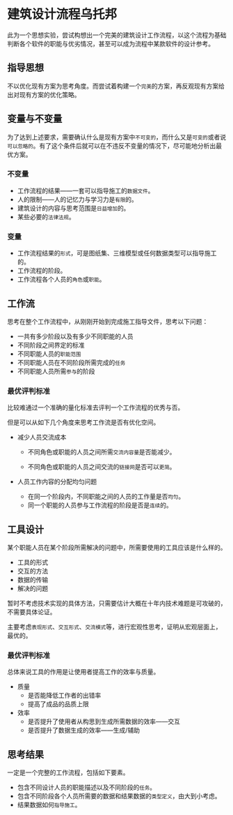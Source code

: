 # 建筑设计流程乌托邦

此为一个思想实验，尝试构想出一个完美的建筑设计工作流程，以这个流程为基础判断各个软件的职能与优劣情况，甚至可以成为流程中某款软件的设计参考。

## 指导思想

不以优化现有方案为思考角度。而尝试着构建一个`完美`的方案，再反观现有方案给出对现有方案的优化策略。

## 变量与不变量

为了达到上述要求，需要确认什么是现有方案中`不可变的`，而什么又是`可变的`或者说`可以忽略的`。有了这个条件后就可以在不违反不变量的情况下，尽可能地分析出最优方案。

### 不变量

- 工作流程的结果——一套可以指导施工的`数据文件`。
- 人的限制——人的记忆力与学习力是`有限`的。
- 建筑设计的内容与思考范围是`日益增加`的。
- 某些必要的`法律法规`。

### 变量

- 工作流程结果的`形式`，可是图纸集、三维模型或任何数据类型可以指导施工的。
- 工作流程的阶段。
- 工作流程各个人员的`角色`或`职能`。

## 工作流

思考在整个工作流程中，从刚刚开始到完成施工指导文件，思考以下问题：

- 一共有多少阶段以及有多少不同职能的人员
- 不同阶段之间界定的标准
- 不同职能人员的`职能范围`
- 不同职能人员在不同阶段所需完成的`任务`
- 不同职能人员所需`参与`的阶段

### 最优评判标准

比较难通过一个准确的量化标准去评判一个工作流程的优秀与否。

但是可以从如下几个角度来思考工作流是否有优化空间。

- 减少人员交流成本

  - 不同角色或职能的人员之间所需`交流内容量`是否能减少。

  - 不同角色或职能的人员之间交流的`链接网`是否可以`更简`。

- 人员工作内容的分配均匀问题

  - 在同一个阶段内，不同职能之间的人员的工作量是否`均匀`。
  - 同一个职能的人员参与工作流程的阶段是否是`连续`的。

## 工具设计

某个职能人员在某个阶段所需解决的问题中，所需要使用的工具应该是什么样的。

- 工具的形式
- 交互的方法
- 数据的传输
- 解决的问题

暂时不考虑技术实现的具体方法，只需要估计大概在十年内技术难题是可攻破的，不需要具体论证。

主要考虑`表现形式`、`交互形式`、`交流模式`等，进行宏观性思考，证明从宏观层面上，最优的。

### 最优评判标准

总体来说工具的作用是让使用者提高工作的效率与质量。 

- 质量
  - 是否能降低工作者的出错率
  - 提高了成品的品质上限
- 效率
  - 是否提升了使用者从构思到生成所需数据的效率——交互
  - 是否提升了数据生成的效率——生成/辅助

## 思考结果

一定是一个完整的工作流程，包括如下要素。

- 包含不同设计人员的职能描述以及不同阶段的`任务`。
- 包含不同阶段各个人员所需要的数据和结果数据的`类型定义`，由大到小考虑。
- 结果数据如何`指导施工`。